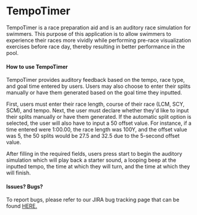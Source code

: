 # TempoTimer
TempoTimer is a race preparation aid and is an auditory race simulation for swimmers. This purpose of this application is to allow swimmers to experience their races more vividly while performing pre-race visualization exercises before race day, thereby resulting in better performance in the pool.

#### How to use TempoTimer

TempoTimer provides auditory feedback based on the tempo, race type, and goal time entered by users. Users may also choose to enter their splits manually or have them generated based on the goal time they inputted. 

First, users must enter their race length, course of their race (LCM, SCY, SCM), and tempo. Next, the user must declare whether they'd like to input their splits manually or have them generated. If the automatic split option is selected, the user will also have to input a 50 offset value. For instance, if a time entered were 1:00.00, the race length was 100Y, and the offset value was 5, the 50 splits would be 27.5 and 32.5 due to the 5-second offset value. 

After filling in the required fields, users press start to begin the auditory simulation which will play back a starter sound, a looping beep at the inputted tempo, the time at which they will turn, and the time at which they will finish. 





#### Issues? Bugs?
To report bugs, please refer to our JIRA bug tracking page that can be found [HERE.](ec2-13-58-202-28.us-east-2.compute.amazonaws.com:8080/ "HERE.")
